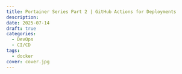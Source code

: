 ```yaml
---
title: Portainer Series Part 2 | GitHub Actions for Deployments
description:
date: 2025-07-14
draft: true
categories:
  - DevOps
  - CI/CD
tags:
  - docker
cover: cover.jpg
---
```


